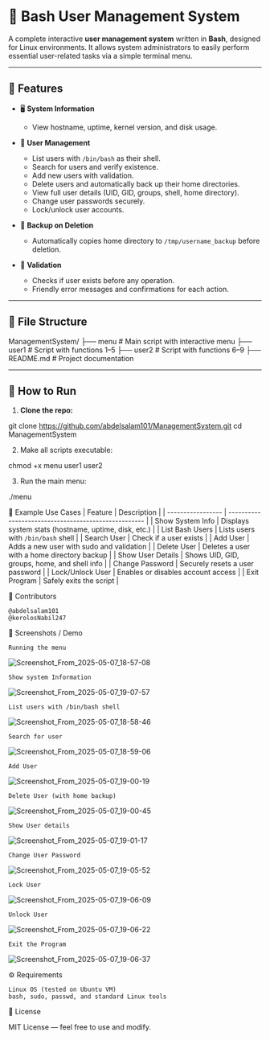 # 🔐 Bash User Management System

A complete interactive **user management system** written in **Bash**, designed for Linux environments. It allows system administrators to easily perform essential user-related tasks via a simple terminal menu.

---

## 📌 Features

- 🖥️ **System Information**
  - View hostname, uptime, kernel version, and disk usage.

- 👤 **User Management**
  - List users with `/bin/bash` as their shell.
  - Search for users and verify existence.
  - Add new users with validation.
  - Delete users and automatically back up their home directories.
  - View full user details (UID, GID, groups, shell, home directory).
  - Change user passwords securely.
  - Lock/unlock user accounts.

- 📂 **Backup on Deletion**
  - Automatically copies home directory to `/tmp/username_backup` before deletion.

- 🧪 **Validation**
  - Checks if user exists before any operation.
  - Friendly error messages and confirmations for each action.

---

## 📁 File Structure

ManagementSystem/
├── menu       # Main script with interactive menu
├── user1      # Script with functions 1–5
├── user2      # Script with functions 6–9
├── README.md  # Project documentation

---

## 🚀 How to Run

1. **Clone the repo:**


git clone https://github.com/abdelsalam101/ManagementSystem.git
cd ManagementSystem

2.    Make all scripts executable:

chmod +x menu user1 user2

3.    Run the main menu:

./menu

🧪 Example Use Cases
| Feature           | Description                                          |
| ----------------- | ---------------------------------------------------- |
| Show System Info  | Displays system stats (hostname, uptime, disk, etc.) |
| List Bash Users   | Lists users with `/bin/bash` shell                   |
| Search User       | Check if a user exists                               |
| Add User          | Adds a new user with sudo and validation             |
| Delete User       | Deletes a user with a home directory backup          |
| Show User Details | Shows UID, GID, groups, home, and shell info         |
| Change Password   | Securely resets a user password                      |
| Lock/Unlock User  | Enables or disables account access                   |
| Exit Program      | Safely exits the script                              |


👥 Contributors

    @abdelsalam101
    @kerolosNabil247

📸 Screenshots / Demo

    Running the menu
  ![Screenshot_From_2025-05-07_18-57-08](https://github.com/user-attachments/assets/e3be8a0c-dcaf-4ff6-979b-42837341b4aa)

    Show system Information
   ![Screenshot_From_2025-05-07_19-07-57](https://github.com/user-attachments/assets/70d5db9f-5f98-4953-9c94-51001b7bd8fd)
      
    List users with /bin/bash shell
  ![Screenshot_From_2025-05-07_18-58-46](https://github.com/user-attachments/assets/589d7442-c6a0-4d3f-a280-fe59f769884e)


    Search for user
   ![Screenshot_From_2025-05-07_18-59-06](https://github.com/user-attachments/assets/d3abe690-ab04-445f-91af-ed5889d7da8b)

    Add User
   ![Screenshot_From_2025-05-07_19-00-19](https://github.com/user-attachments/assets/9e0cacc4-34e6-4b94-a22d-fd5618785af3)
  
    Delete User (with home backup)
  ![Screenshot_From_2025-05-07_19-00-45](https://github.com/user-attachments/assets/74d9896d-a9cf-44f4-920c-9261db093344)

    Show User details
  ![Screenshot_From_2025-05-07_19-01-17](https://github.com/user-attachments/assets/9356744b-55c5-43c0-981a-d6a60c14362a)

    Change User Password
  ![Screenshot_From_2025-05-07_19-05-52](https://github.com/user-attachments/assets/0db8ee6a-260b-40e6-b58c-667ee5626ce5)

    Lock User
  ![Screenshot_From_2025-05-07_19-06-09](https://github.com/user-attachments/assets/362179fb-0f82-4390-82e4-98843db9bfb9)

    Unlock User
  ![Screenshot_From_2025-05-07_19-06-22](https://github.com/user-attachments/assets/deb89779-b058-426b-aac8-d011d0123663)

    Exit the Program
  ![Screenshot_From_2025-05-07_19-06-37](https://github.com/user-attachments/assets/406022cd-1c2f-4332-9663-66ed6d92482f)


⚙️ Requirements

    Linux OS (tested on Ubuntu VM)
    bash, sudo, passwd, and standard Linux tools

🪪 License

MIT License — feel free to use and modify.


